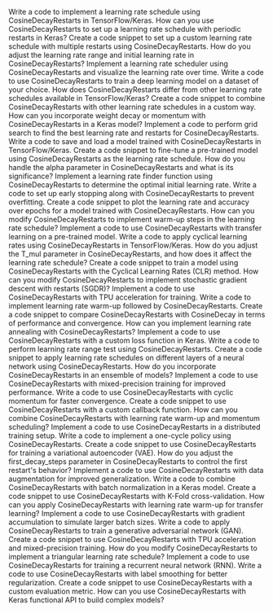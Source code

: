 Write a code to implement a learning rate schedule using CosineDecayRestarts in TensorFlow/Keras.
How can you use CosineDecayRestarts to set up a learning rate schedule with periodic restarts in Keras?
Create a code snippet to set up a custom learning rate schedule with multiple restarts using CosineDecayRestarts.
How do you adjust the learning rate range and initial learning rate in CosineDecayRestarts?
Implement a learning rate scheduler using CosineDecayRestarts and visualize the learning rate over time.
Write a code to use CosineDecayRestarts to train a deep learning model on a dataset of your choice.
How does CosineDecayRestarts differ from other learning rate schedules available in TensorFlow/Keras?
Create a code snippet to combine CosineDecayRestarts with other learning rate schedules in a custom way.
How can you incorporate weight decay or momentum with CosineDecayRestarts in a Keras model?
Implement a code to perform grid search to find the best learning rate and restarts for CosineDecayRestarts.
Write a code to save and load a model trained with CosineDecayRestarts in TensorFlow/Keras.
Create a code snippet to fine-tune a pre-trained model using CosineDecayRestarts as the learning rate schedule.
How do you handle the alpha parameter in CosineDecayRestarts and what is its significance?
Implement a learning rate finder function using CosineDecayRestarts to determine the optimal initial learning rate.
Write a code to set up early stopping along with CosineDecayRestarts to prevent overfitting.
Create a code snippet to plot the learning rate and accuracy over epochs for a model trained with CosineDecayRestarts.
How can you modify CosineDecayRestarts to implement warm-up steps in the learning rate schedule?
Implement a code to use CosineDecayRestarts with transfer learning on a pre-trained model.
Write a code to apply cyclical learning rates using CosineDecayRestarts in TensorFlow/Keras.
How do you adjust the T_mul parameter in CosineDecayRestarts, and how does it affect the learning rate schedule?
Create a code snippet to train a model using CosineDecayRestarts with the Cyclical Learning Rates (CLR) method.
How can you modify CosineDecayRestarts to implement stochastic gradient descent with restarts (SGDR)?
Implement a code to use CosineDecayRestarts with TPU acceleration for training.
Write a code to implement learning rate warm-up followed by CosineDecayRestarts.
Create a code snippet to compare CosineDecayRestarts with CosineDecay in terms of performance and convergence.
How can you implement learning rate annealing with CosineDecayRestarts?
Implement a code to use CosineDecayRestarts with a custom loss function in Keras.
Write a code to perform learning rate range test using CosineDecayRestarts.
Create a code snippet to apply learning rate schedules on different layers of a neural network using CosineDecayRestarts.
How do you incorporate CosineDecayRestarts in an ensemble of models?
Implement a code to use CosineDecayRestarts with mixed-precision training for improved performance.
Write a code to use CosineDecayRestarts with cyclic momentum for faster convergence.
Create a code snippet to use CosineDecayRestarts with a custom callback function.
How can you combine CosineDecayRestarts with learning rate warm-up and momentum scheduling?
Implement a code to use CosineDecayRestarts in a distributed training setup.
Write a code to implement a one-cycle policy using CosineDecayRestarts.
Create a code snippet to use CosineDecayRestarts for training a variational autoencoder (VAE).
How do you adjust the first_decay_steps parameter in CosineDecayRestarts to control the first restart's behavior?
Implement a code to use CosineDecayRestarts with data augmentation for improved generalization.
Write a code to combine CosineDecayRestarts with batch normalization in a Keras model.
Create a code snippet to use CosineDecayRestarts with K-Fold cross-validation.
How can you apply CosineDecayRestarts with learning rate warm-up for transfer learning?
Implement a code to use CosineDecayRestarts with gradient accumulation to simulate larger batch sizes.
Write a code to apply CosineDecayRestarts to train a generative adversarial network (GAN).
Create a code snippet to use CosineDecayRestarts with TPU acceleration and mixed-precision training.
How do you modify CosineDecayRestarts to implement a triangular learning rate schedule?
Implement a code to use CosineDecayRestarts for training a recurrent neural network (RNN).
Write a code to use CosineDecayRestarts with label smoothing for better regularization.
Create a code snippet to use CosineDecayRestarts with a custom evaluation metric.
How can you use CosineDecayRestarts with Keras functional API to build complex models?